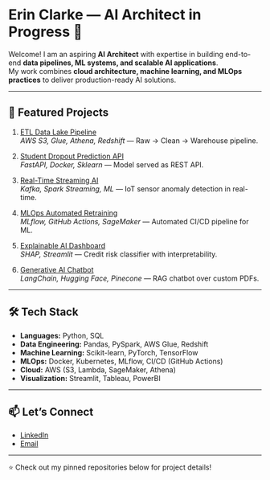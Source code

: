 # Erin Clarke — AI Architect in Progress 🚀  

Welcome! I am an aspiring **AI Architect** with expertise in building end-to-end **data pipelines, ML systems, and scalable AI applications**.  
My work combines **cloud architecture, machine learning, and MLOps practices** to deliver production-ready AI solutions.  

---

## 📂 Featured Projects  

1. [ETL Data Lake Pipeline](https://github.com/MangoScooter/nyc-taxi-datalake)  
   *AWS S3, Glue, Athena, Redshift* — Raw → Clean → Warehouse pipeline.  

2. [Student Dropout Prediction API](https://github.com/your-username/project2)  
   *FastAPI, Docker, Sklearn* — Model served as REST API.  

3. [Real-Time Streaming AI](https://github.com/your-username/project3)  
   *Kafka, Spark Streaming, ML* — IoT sensor anomaly detection in real-time.  

4. [MLOps Automated Retraining](https://github.com/your-username/project4)  
   *MLflow, GitHub Actions, SageMaker* — Automated CI/CD pipeline for ML.  

5. [Explainable AI Dashboard](https://github.com/your-username/project5)  
   *SHAP, Streamlit* — Credit risk classifier with interpretability.  

6. [Generative AI Chatbot](https://github.com/MangoScooter/RainbowGuard)  
   *LangChain, Hugging Face, Pinecone* — RAG chatbot over custom PDFs.  

---

## 🛠️ Tech Stack  

- **Languages:** Python, SQL  
- **Data Engineering:** Pandas, PySpark, AWS Glue, Redshift  
- **Machine Learning:** Scikit-learn, PyTorch, TensorFlow  
- **MLOps:** Docker, Kubernetes, MLflow, CI/CD (GitHub Actions)  
- **Cloud:** AWS (S3, Lambda, SageMaker, Athena)  
- **Visualization:** Streamlit, Tableau, PowerBI  

---

## 📫 Let’s Connect  

- [LinkedIn](https://linkedin.com/in/your-linkedin)  
- [Email](mailto:sweetfire09@gmail.com)  

---

⭐ Check out my pinned repositories below for project details!  

